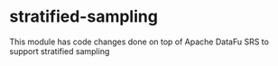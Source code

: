 # stratified-sampling
This module has code changes done on top of Apache DataFu SRS to support stratified sampling
